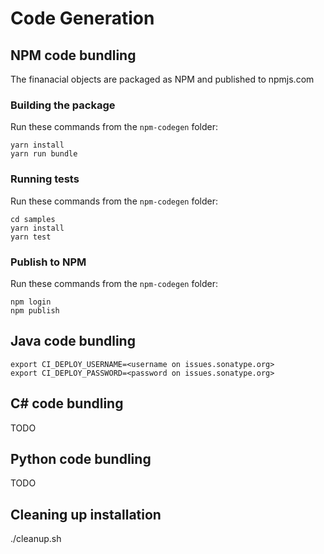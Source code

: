 # Code Generation

## NPM code bundling

The finanacial objects are packaged as NPM and published to npmjs.com

### Building the package
Run these commands from the `npm-codegen` folder:
```
yarn install
yarn run bundle
```

### Running tests
Run these commands from the `npm-codegen` folder:
```
cd samples
yarn install
yarn test
```

### Publish to NPM
Run these commands from the `npm-codegen` folder:
```
npm login
npm publish
```

## Java code bundling
```
export CI_DEPLOY_USERNAME=<username on issues.sonatype.org>
export CI_DEPLOY_PASSWORD=<password on issues.sonatype.org>

```

## C# code bundling
TODO

## Python code bundling
TODO

## Cleaning up installation
./cleanup.sh